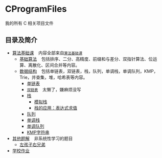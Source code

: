 # CProgramFiles
我的所有 C 相关项目文件

## 目录及简介

- [算法基础课](Basic) &#x2002;
  内容全部来自[`算法基础课`](https://www.acwing.com/activity/content/11/)
  - [基础算法](Basic/BasicAlgorithms) &#x2002;
    包括排序、二分、高精度、前缀和与差分、双指针算法、位运算、离散化、区间合并等内容。
  - [数据结构](Basic/DataStructure) &#x2002;
    包括单链表，双链表，栈，队列，单调栈，单调队列，KMP，Trie，并查集，堆，哈希表等内容。
    - [单链表](Basic/DataStructure/SingleList.c)
    - [`双链表`](https://www.acwing.com/activity/content/problem/content/864/) &#x2002; 太懒了，嫌麻烦没写
    - [栈](Basic/DataStructure/Stack)
      - [模拟栈](Basic/DataStructure/Stack/SimulationStack.c)
      - [栈的应用：表达式求值](Basic/DataStructure/Stack/ExpressionEvaluation.c)
    - [队列](Basic/DataStructure/Queue.c)
    - [单调栈](Basic/DataStructure/MonotonicStack.c)
    - [单调队列](Basic/DataStructure/MonotonicQueue.c)
    - [KMP字符串](Basic/DataStructure/KMP.c)
- [其他题解](OtherSolutions) &#x2002; 非系统性学习的题目
  - [左孩子右兄弟](OtherSolutions/LeftChildRightBrother.c)
- [学校作业](学校作业)